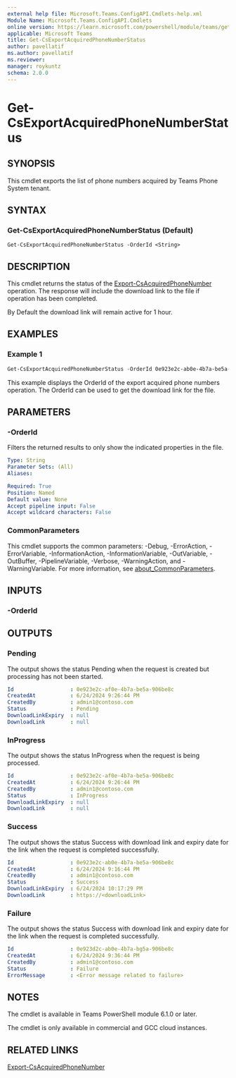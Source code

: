 ```yaml
---
external help file: Microsoft.Teams.ConfigAPI.Cmdlets-help.xml
Module Name: Microsoft.Teams.ConfigAPI.Cmdlets
online version: https://learn.microsoft.com/powershell/module/teams/get-csexportacquiredphonenumberstatus
applicable: Microsoft Teams
title: Get-CsExportAcquiredPhoneNumberStatus
author: pavellatif
ms.author: pavellatif
ms.reviewer:
manager: roykuntz
schema: 2.0.0
---
```


# Get-CsExportAcquiredPhoneNumberStatus

## SYNOPSIS
This cmdlet exports the list of phone numbers acquired by Teams Phone System tenant. 

## SYNTAX

### Get-CsExportAcquiredPhoneNumberStatus (Default)
```
Get-CsExportAcquiredPhoneNumberStatus -OrderId <String> 
```

## DESCRIPTION
This cmdlet returns the status of the [Export-CsAcquiredPhoneNumber](Export-CsAcquiredPhoneNumber.md) operation. The response will include the download link to the file if operation has been completed.

By Default the download link will remain active for 1 hour. 

## EXAMPLES

### Example 1
```powershell
Get-CsExportAcquiredPhoneNumberStatus -OrderId 0e923e2c-ab0e-4b7a-be5a-906be8c
```
This example displays the OrderId of the export acquired phone numbers operation. The OrderId can be used to get the download link for the file.

## PARAMETERS

### -OrderId
Filters the returned results to only show the indicated properties in the file.
```yaml
Type: String
Parameter Sets: (All)
Aliases:

Required: True
Position: Named
Default value: None
Accept pipeline input: False
Accept wildcard characters: False
```

### CommonParameters
This cmdlet supports the common parameters: -Debug, -ErrorAction, -ErrorVariable, -InformationAction, -InformationVariable, -OutVariable, -OutBuffer, -PipelineVariable, -Verbose, -WarningAction, and -WarningVariable. For more information, see [about_CommonParameters](http://go.microsoft.com/fwlink/?LinkID=113216).

## INPUTS

### -OrderId

## OUTPUTS

### Pending
The output shows the status Pending when the request is created but processing has not been started. 

```yaml
Id					: 0e923e2c-af0e-4b7a-be5a-906be8c
CreatedAt			: 6/24/2024 9:26:44 PM
CreatedBy			: admin1@contoso.com
Status				: Pending
DownloadLinkExpiry	: null
DownloadLink		: null
```

### InProgress
The output shows the status InProgress when the request is being processed. 

```yaml
Id					: 0e923e2c-af0e-4b7a-be5a-906be8c
CreatedAt			: 6/24/2024 9:26:44 PM
CreatedBy			: admin1@contoso.com
Status				: InProgress
DownloadLinkExpiry	: null
DownloadLink		: null
```

### Success
The output shows the status Success with download link and expiry date for the link when the request is completed successfully. 

```yaml
Id					: 0e923e2c-ab0e-4b7a-be5a-906be8c
CreatedAt			: 6/24/2024 9:16:44 PM
CreatedBy			: admin1@contoso.com
Status				: Success
DownloadLinkExpiry	: 6/24/2024 10:17:29 PM
DownloadLink		: https://<downloadLink>
```

### Failure
The output shows the status Success with download link and expiry date for the link when the request is completed successfully. 

```yaml
Id					: 0e923d2c-ab0e-4b7a-bg5a-906be8c
CreatedAt			: 6/24/2024 9:36:44 PM
CreatedBy			: admin1@contoso.com
Status				: Failure
ErrorMessage		: <Error message related to failure>
```

## NOTES

The cmdlet is available in Teams PowerShell module 6.1.0 or later. 

The cmdlet is only available in commercial and GCC cloud instances.

## RELATED LINKS
[Export-CsAcquiredPhoneNumber](Export-CsAcquiredPhoneNumber.md)
